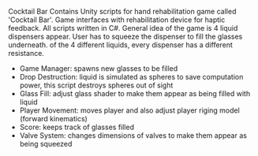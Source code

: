 Cocktail Bar
Contains Unity scripts for hand rehabilitation game called 'Cocktail Bar'. Game interfaces with rehabilitation device for haptic feedback. All scripts written in C#.
General idea of the game is 4 liquid dispensers appear. User has to squeeze the dispenser to fill the glasses underneath. of the 4 different liquids, every dispenser has a different resistance.
- Game Manager: spawns new glasses to be filled
- Drop Destruction: liquid is simulated as spheres to save computation power, this script destroys spheres out of sight
- Glass Fill: adjust glass shader to make them appear as being filled with liquid
- Player Movement: moves player and also adjust player riging model (forward kinematics)
- Score: keeps track of glasses filled
- Valve System: changes dimensions of valves to make them appear as being squeezed
